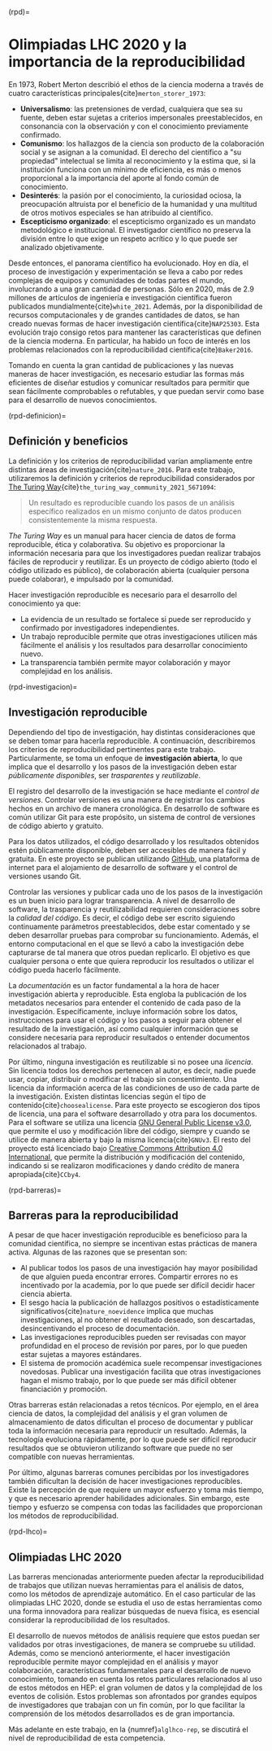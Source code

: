 (rpd)=
# Olimpiadas LHC 2020 y la importancia de la reproducibilidad
En 1973, Robert Merton describió el ethos de la ciencia moderna a través de cuatro características principales{cite}`merton_storer_1973`:
- **Universalismo**: las pretensiones de verdad, cualquiera que sea su fuente, deben estar sujetas a criterios impersonales preestablecidos, en consonancia con la observación y con el conocimiento previamente confirmado.
- **Comunismo**: los hallazgos de la ciencia son producto de la colaboración social y se asignan a la comunidad. El derecho del científico a "su propiedad" intelectual se limita al reconocimiento y la estima que, si la institución funciona con un mínimo de eficiencia, es más o menos proporcional a la importancia del aporte al fondo común de conocimiento.
- **Desinterés**: la pasión por el conocimiento, la curiosidad ociosa, la preocupación altruista por el beneficio de la humanidad y una multitud de otros motivos especiales se han atribuido al científico.
- **Escepticismo organizado**: el escepticismo organizado es un mandato metodológico e institucional. El investigador científico no preserva la división entre lo que exige un respeto acrítico y lo que puede ser analizado objetivamente.

Desde entonces, el panorama científico ha evolucionado. Hoy en día, el proceso de investigación y experimentación se lleva a cabo por redes complejas de equipos y comunidades de todas partes el mundo, involucrando a una gran cantidad de personas. Sólo en 2020, más de 2.9 millones de artículos de ingeniería e investigación científica fueron publicados mundialmente{cite}`white_2021`. Además, por la disponibilidad de recursos computacionales y de grandes cantidades de datos, se han creado nuevas formas de hacer investigación científica{cite}`NAP25303`. Esta evolución trajo consigo retos para mantener las características que definen de la ciencia moderna. En particular, ha habido un foco de interés en los problemas relacionados con la reproducibilidad científica{cite}`Baker2016`. 

Tomando en cuenta la gran cantidad de publicaciones y las nuevas maneras de hacer investigación, es necesario estudiar las formas más eficientes de diseñar estudios y comunicar resultados para permitir que sean fácilmente comprobables o refutables, y que puedan servir como base para el desarrollo de nuevos conocimientos.

(rpd-definicion)=
## Definición y beneficios
La definición y los criterios de reproducibilidad varían ampliamente entre distintas áreas de investigación{cite}`nature_2016`. Para este trabajo, utilizaremos la definición y criterios de reproducibilidad considerados por [The Turing Way](https://the-turing-way.netlify.app/welcome.html){cite}`the_turing_way_community_2021_5671094`:
> Un resultado es reproducible cuando los pasos de un análisis específico realizados en un mismo conjunto de datos producen consistentemente la misma respuesta.

*The Turing Way* es un manual para hacer ciencia de datos de forma reproducible, ética y colaborativa. Su objetivo es proporcionar la información necesaria para que los investigadores puedan realizar trabajos fáciles de reproducir y reutilizar. Es un proyecto de código abierto (todo el código utilizado es público), de colaboración abierta (cualquier persona puede colaborar), e impulsado por la comunidad.

Hacer investigación reproducible es necesario para el desarrollo del conocimiento ya que:
- La evidencia de un resultado se fortalece si puede ser reproducido y confirmado por investigadores independientes.
- Un trabajo reproducible permite que otras investigaciones utilicen más fácilmente el análisis y los resultados para desarrollar conocimiento nuevo.
- La transparencia también permite mayor colaboración y mayor complejidad en los análisis.

(rpd-investigacion)=
## Investigación reproducible
Dependiendo del tipo de investigación, hay distintas consideraciones que se deben tomar para hacerla reproducible. A continuación, describiremos los criterios de reproducibilidad pertinentes para este trabajo. Particularmente, se toma un enfoque de **investigación abierta**, lo que implica que el desarrollo y los pasos de la investigación deben estar *públicamente disponibles*, ser *trasparentes* y *reutilizable*. 

El registro del desarrollo de la investigación se hace mediante el *control de versiones*. Controlar versiones es una manera de registrar los cambios hechos en un archivo de manera cronológica. En desarrollo de software es común utilizar Git para este propósito, un sistema de control de versiones de código abierto y gratuito.

Para los datos utilizados, el código desarrollado y los resultados obtenidos estén públicamente disponible, deben ser accesibles de manera fácil y gratuita. En este proyecto se publican utilizando [GitHub](https://github.com), una plataforma de internet para el alojamiento de desarrollo de software y el control de versiones usando Git.

Controlar las versiones y publicar cada uno de los pasos de la investigación es un buen inicio para lograr transparencia. A nivel de desarrollo de software, la trasparencia y reutilizabilidad requieren consideraciones sobre la *calidad del código*. Es decir, el código debe ser escrito siguiendo continuamente parámetros preestablecidos, debe estar comentado y se deben desarrollar pruebas para comprobar su funcionamiento. Además, el entorno computacional en el que se llevó a cabo la investigación debe capturarse de tal manera que otros puedan replicarlo. El objetivo es que cualquier persona o ente que quiera reproducir los resultados o utilizar el código pueda hacerlo fácilmente.

La *documentación* es un factor fundamental a la hora de hacer investigación abierta y reproducible. Esta engloba la publicación de los metadatos necesarios para entender el contenido de cada paso de la investigación. Específicamente, incluye información sobre los datos, instrucciones para usar el código y los pasos a seguir para obtener el resultado de la investigación, así como cualquier información que se considere necesaria para reproducir resultados o entender documentos relacionados al trabajo. 

Por último, ninguna investigación es reutilizable si no posee una *licencia*. Sin licencia todos los derechos pertenecen al autor, es decir, nadie puede usar, copiar, distribuir o modificar el trabajo sin consentimiento. Una licencia da información acerca de las condiciones de uso de cada parte de la investigación. Existen distintas licencias según el tipo de contenido{cite}`choosealicense`. Para este proyecto se escogieron dos tipos de licencia, una para el software desarrollado y otra para los documentos. Para el software se utiliza una licencia [GNU General Public License v3.0](https://www.gnu.org/licenses/gpl-3.0.en.html), que permite el uso y modificación libre del código, siempre y cuando se utilice de manera abierta y bajo la misma licencia{cite}`GNUv3`. El resto del proyecto está licenciado bajo [Creative Commons Attribution 4.0 International](https://creativecommons.org/licenses/by/4.0/deed.es), que permite la distribución y modificación del contenido, indicando si se realizaron modificaciones y dando crédito de manera apropiada{cite}`CCby4`.

(rpd-barreras)=
## Barreras para la reproducibilidad
A pesar de que hacer investigación reproducible es beneficioso para la comunidad científica, no siempre se incentivan estas prácticas de manera activa. Algunas de las razones que se presentan son:
- Al publicar todos los pasos de una investigación hay mayor posibilidad de que alguien pueda encontrar errores. Compartir errores no es incentivado por la academia, por lo que puede ser difícil decidir hacer ciencia abierta.
- El sesgo hacia la publicación de hallazgos positivos o estadísticamente significativos{cite}`nature_noevidence` implica que muchas investigaciones, al no obtener el resultado deseado, son descartadas, desincentivando el proceso de documentación.
- Las investigaciones reproducibles pueden ser revisadas con mayor profundidad en el proceso de revisión por pares, por lo que pueden estar sujetas a mayores estándares.
- El sistema de promoción académica suele recompensar investigaciones novedosas. Publicar una investigación facilita que otras investigaciones hagan el mismo trabajo, por lo que puede ser más difícil obtener financiación y promoción.

Otras barreras están relacionadas a retos técnicos. Por ejemplo, en el área ciencia de datos, la complejidad del análisis y el gran volumen de almacenamiento de datos dificultan el proceso de documentar y publicar toda la información necesaria para reproducir un resultado. Además, la tecnología evoluciona rápidamente, por lo que puede ser difícil reproducir resultados que se obtuvieron utilizando software que puede no ser compatible con nuevas herramientas. 

Por último, algunas barreras comunes percibidas por los investigadores también dificultan la decisión de hacer investigaciones reproducibles. Existe la percepción de que requiere un mayor esfuerzo y toma más tiempo, y que es necesario aprender habilidades adicionales. Sin embargo, este tiempo y esfuerzo se compensa con todas las facilidades que proporcionan los métodos de reproducibilidad.

(rpd-lhco)=
## Olimpiadas LHC 2020
Las barreras mencionadas anteriormente pueden afectar la reproducibilidad de trabajos que utilizan nuevas herramientas para el análisis de datos, como los métodos de aprendizaje automático. En el caso particular de las olimpiadas LHC 2020, donde se estudia el uso de estas herramientas como una forma innovadora para realizar búsquedas de nueva física, es esencial considerar la reproducibilidad de los resultados. 

El desarrollo de nuevos métodos de análisis requiere que estos puedan ser validados por otras investigaciones, de manera se compruebe su utilidad. Además, como se mencionó anteriormente, el hacer investigación reproducible permite mayor complejidad en el análisis y mayor colaboración, características fundamentales para el desarrollo de nuevo conocimiento, tomando en cuenta los retos particulares relacionados al uso de estos métodos en HEP: el gran volumen de datos y la complejidad de los eventos de colisión. Estos problemas son afrontados por grandes equipos de investigadores que trabajan con un fin común, por lo que facilitar la comprensión de los métodos desarrollados es de gran importancia. 

Más adelante en este trabajo, en la {numref}`alglhco-rep`, se discutirá el nivel de reproducibilidad de esta competencia.
